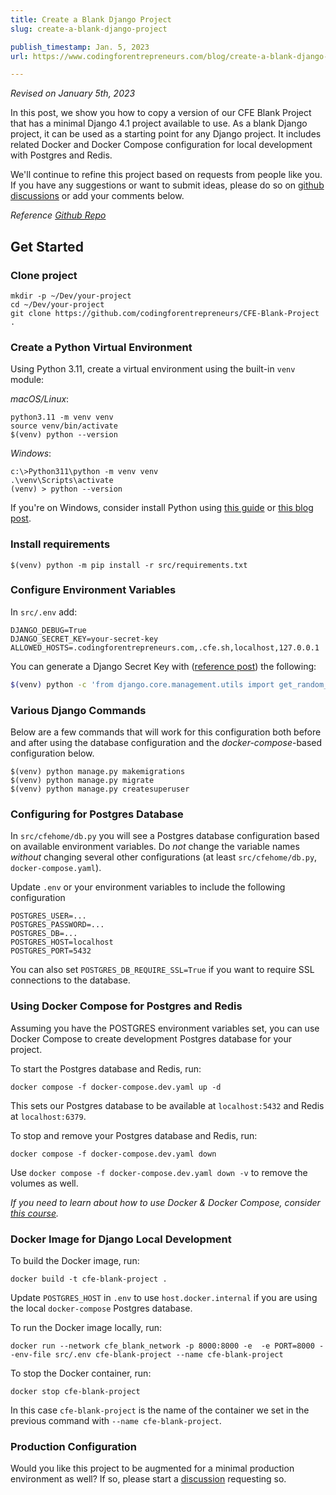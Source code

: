 ```yaml
---
title: Create a Blank Django Project
slug: create-a-blank-django-project

publish_timestamp: Jan. 5, 2023
url: https://www.codingforentrepreneurs.com/blog/create-a-blank-django-project/

---
```



_Revised on January 5th, 2023_

In this post, we show you how to copy a version of our CFE Blank Project that has a minimal Django 4.1 project available to use. As a blank Django project, it can be used as a starting point for any Django project. It includes related Docker and Docker Compose configuration for local development with Postgres and Redis.

We'll continue to refine this project based on requests from people like you. If you have any suggestions or want to submit ideas, please do so on [github discussions](https://github.com/codingforentrepreneurs/CFE-Blank-Project/discussions) or add your comments below. 


_Reference [Github Repo](https://github.com/codingforentrepreneurs/CFE-Blank-Project)_



## Get Started


### Clone project
```
mkdir -p ~/Dev/your-project
cd ~/Dev/your-project
git clone https://github.com/codingforentrepreneurs/CFE-Blank-Project .
```

### Create a Python Virtual Environment
Using Python 3.11, create a virtual environment using the built-in `venv` module:

_macOS/Linux_:
```
python3.11 -m venv venv
source venv/bin/activate
$(venv) python --version
```

_Windows_:
```
c:\>Python311\python -m venv venv
.\venv\Scripts\activate
(venv) > python --version
```
If you're on Windows, consider install Python using [this guide](https://www.codingforentrepreneurs.com/guides/install-python-on-windows/) or [this blog post](https://www.codingforentrepreneurs.com/blog/install-python-django-on-windows/).


### Install requirements
```
$(venv) python -m pip install -r src/requirements.txt
```


### Configure Environment Variables

In `src/.env` add:
```
DJANGO_DEBUG=True
DJANGO_SECRET_KEY=your-secret-key
ALLOWED_HOSTS=.codingforentrepreneurs.com,.cfe.sh,localhost,127.0.0.1
```

You can generate a Django Secret Key with ([reference post](https://www.codingforentrepreneurs.com/blog/create-a-one-off-django-secret-key/)) the following:

```bash
$(venv) python -c 'from django.core.management.utils import get_random_secret_key; print(get_random_secret_key())'
```

### Various Django Commands

Below are a few commands that will work for this configuration both before and after using the database configuration and the _docker-compose_-based configuration below.
```
$(venv) python manage.py makemigrations
$(venv) python manage.py migrate
$(venv) python manage.py createsuperuser
```


### Configuring for Postgres Database

In `src/cfehome/db.py` you will see a Postgres database configuration based on available environment variables. Do _not_ change the variable names _without_ changing several other configurations (at least `src/cfehome/db.py`, `docker-compose.yaml`).

Update `.env` or your environment variables to include the following configuration
```
POSTGRES_USER=...
POSTGRES_PASSWORD=...
POSTGRES_DB=...
POSTGRES_HOST=localhost
POSTGRES_PORT=5432
```
You can also set `POSTGRES_DB_REQUIRE_SSL=True` if you want to require SSL connections to the database.


### Using Docker Compose for Postgres and Redis
Assuming you have the POSTGRES environment variables set, you can use Docker Compose to create development Postgres database for your project. 

To start the Postgres database and Redis, run:
```
docker compose -f docker-compose.dev.yaml up -d
```
This sets our Postgres database to be available at `localhost:5432` and Redis at `localhost:6379`.

To stop and remove your Postgres database and Redis, run:
```
docker compose -f docker-compose.dev.yaml down
```
Use `docker compose -f docker-compose.dev.yaml down -v` to remove the volumes as well.

_If you need to learn about how to use Docker & Docker Compose, consider [this course](https://www.codingforentrepreneurs.com/courses/docker-and-docker-compose/)._


### Docker Image for Django Local Development

To build the Docker image, run:
```
docker build -t cfe-blank-project .
```

Update `POSTGRES_HOST` in `.env` to use `host.docker.internal` if you are using the local `docker-compose` Postgres database.

To run the Docker image locally, run:
```
docker run --network cfe_blank_network -p 8000:8000 -e  -e PORT=8000 --env-file src/.env cfe-blank-project --name cfe-blank-project 
```

To stop the Docker container, run:
```
docker stop cfe-blank-project
```
In this case `cfe-blank-project` is the name of the container we set in the previous command with `--name cfe-blank-project`.


### Production Configuration
Would you like this project to be augmented for a minimal production environment as well? If so, please start a [discussion](https://github.com/codingforentrepreneurs/CFE-Blank-Project/discussions) requesting so.
